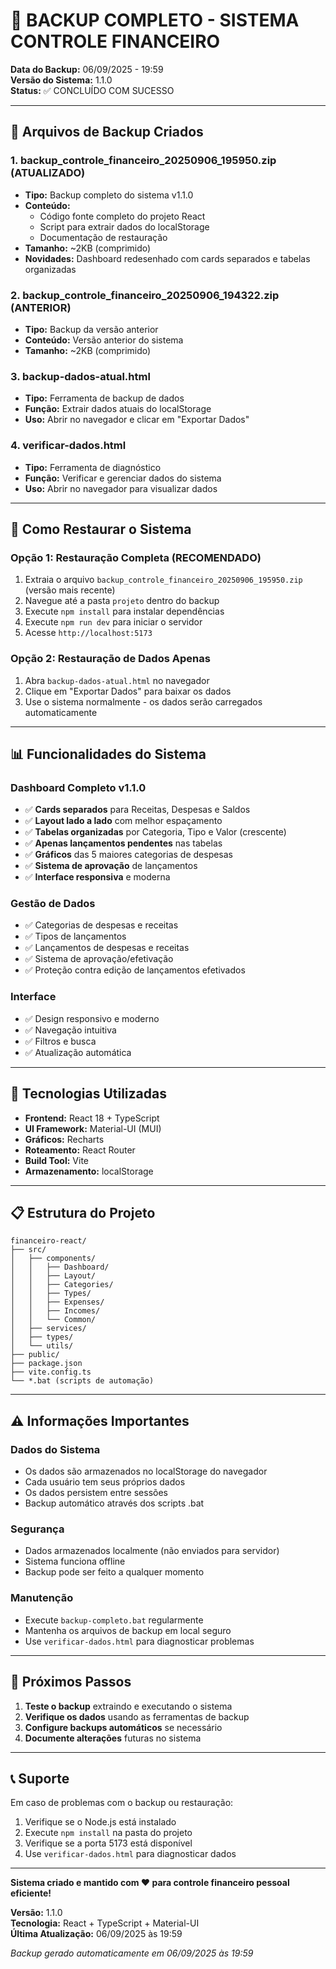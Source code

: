 # 🏦 BACKUP COMPLETO - SISTEMA CONTROLE FINANCEIRO

**Data do Backup:** 06/09/2025 - 19:59  
**Versão do Sistema:** 1.1.0  
**Status:** ✅ CONCLUÍDO COM SUCESSO

---

## 📁 Arquivos de Backup Criados

### 1. **backup_controle_financeiro_20250906_195950.zip** (ATUALIZADO)
- **Tipo:** Backup completo do sistema v1.1.0
- **Conteúdo:** 
  - Código fonte completo do projeto React
  - Script para extrair dados do localStorage
  - Documentação de restauração
- **Tamanho:** ~2KB (comprimido)
- **Novidades:** Dashboard redesenhado com cards separados e tabelas organizadas

### 2. **backup_controle_financeiro_20250906_194322.zip** (ANTERIOR)
- **Tipo:** Backup da versão anterior
- **Conteúdo:** Versão anterior do sistema
- **Tamanho:** ~2KB (comprimido)

### 3. **backup-dados-atual.html**
- **Tipo:** Ferramenta de backup de dados
- **Função:** Extrair dados atuais do localStorage
- **Uso:** Abrir no navegador e clicar em "Exportar Dados"

### 4. **verificar-dados.html**
- **Tipo:** Ferramenta de diagnóstico
- **Função:** Verificar e gerenciar dados do sistema
- **Uso:** Abrir no navegador para visualizar dados

---

## 🚀 Como Restaurar o Sistema

### **Opção 1: Restauração Completa (RECOMENDADO)**
1. Extraia o arquivo `backup_controle_financeiro_20250906_195950.zip` (versão mais recente)
2. Navegue até a pasta `projeto` dentro do backup
3. Execute `npm install` para instalar dependências
4. Execute `npm run dev` para iniciar o servidor
5. Acesse `http://localhost:5173`

### **Opção 2: Restauração de Dados Apenas**
1. Abra `backup-dados-atual.html` no navegador
2. Clique em "Exportar Dados" para baixar os dados
3. Use o sistema normalmente - os dados serão carregados automaticamente

---

## 📊 Funcionalidades do Sistema

### **Dashboard Completo v1.1.0**
- ✅ **Cards separados** para Receitas, Despesas e Saldos
- ✅ **Layout lado a lado** com melhor espaçamento
- ✅ **Tabelas organizadas** por Categoria, Tipo e Valor (crescente)
- ✅ **Apenas lançamentos pendentes** nas tabelas
- ✅ **Gráficos** das 5 maiores categorias de despesas
- ✅ **Sistema de aprovação** de lançamentos
- ✅ **Interface responsiva** e moderna

### **Gestão de Dados**
- ✅ Categorias de despesas e receitas
- ✅ Tipos de lançamentos
- ✅ Lançamentos de despesas e receitas
- ✅ Sistema de aprovação/efetivação
- ✅ Proteção contra edição de lançamentos efetivados

### **Interface**
- ✅ Design responsivo e moderno
- ✅ Navegação intuitiva
- ✅ Filtros e busca
- ✅ Atualização automática

---

## 🔧 Tecnologias Utilizadas

- **Frontend:** React 18 + TypeScript
- **UI Framework:** Material-UI (MUI)
- **Gráficos:** Recharts
- **Roteamento:** React Router
- **Build Tool:** Vite
- **Armazenamento:** localStorage

---

## 📋 Estrutura do Projeto

```
financeiro-react/
├── src/
│   ├── components/
│   │   ├── Dashboard/
│   │   ├── Layout/
│   │   ├── Categories/
│   │   ├── Types/
│   │   ├── Expenses/
│   │   ├── Incomes/
│   │   └── Common/
│   ├── services/
│   ├── types/
│   └── utils/
├── public/
├── package.json
├── vite.config.ts
└── *.bat (scripts de automação)
```

---

## ⚠️ Informações Importantes

### **Dados do Sistema**
- Os dados são armazenados no localStorage do navegador
- Cada usuário tem seus próprios dados
- Os dados persistem entre sessões
- Backup automático através dos scripts .bat

### **Segurança**
- Dados armazenados localmente (não enviados para servidor)
- Sistema funciona offline
- Backup pode ser feito a qualquer momento

### **Manutenção**
- Execute `backup-completo.bat` regularmente
- Mantenha os arquivos de backup em local seguro
- Use `verificar-dados.html` para diagnosticar problemas

---

## 🎯 Próximos Passos

1. **Teste o backup** extraindo e executando o sistema
2. **Verifique os dados** usando as ferramentas de backup
3. **Configure backups automáticos** se necessário
4. **Documente alterações** futuras no sistema

---

## 📞 Suporte

Em caso de problemas com o backup ou restauração:

1. Verifique se o Node.js está instalado
2. Execute `npm install` na pasta do projeto
3. Verifique se a porta 5173 está disponível
4. Use `verificar-dados.html` para diagnosticar dados

---

**Sistema criado e mantido com ❤️ para controle financeiro pessoal eficiente!**

**Versão:** 1.1.0  
**Tecnologia:** React + TypeScript + Material-UI  
**Última Atualização:** 06/09/2025 às 19:59

*Backup gerado automaticamente em 06/09/2025 às 19:59*
